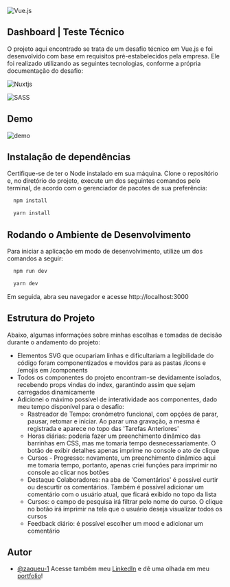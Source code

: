 ![Vue.js](https://img.shields.io/badge/vuejs-%2335495e.svg?style=for-the-badge&logo=vuedotjs&logoColor=%234FC08D)

## Dashboard | Teste Técnico

O projeto aqui encontrado se trata de um desafio técnico em Vue.js e foi desenvolvido com base em requisitos pré-estabelecidos pela empresa. Ele foi realizado utilizando as seguintes tecnologias, conforme a própria documentação do desafio:

![Nuxtjs](https://img.shields.io/badge/Nuxt-002E3B?style=for-the-badge&logo=nuxtdotjs&logoColor=#00DC82)

![SASS](https://img.shields.io/badge/SASS-hotpink.svg?style=for-the-badge&logo=SASS&logoColor=white)
## Demo

![demo](https://github.com/zaqueu-1/teamzed-next/blob/main/chrome-capture-2022-11-16%20(4).gif)

## Instalação de dependências
Certifique-se de ter o Node instalado em sua máquina. Clone o repositório e, no diretório do projeto, execute um dos seguintes comandos pelo terminal, de acordo com o gerenciador de pacotes de sua preferência:
```bash
  npm install
```
```bash
  yarn install
```
    
## Rodando o Ambiente de Desenvolvimento
Para iniciar a aplicação em modo de desenvolvimento, utilize um dos comandos a seguir:
```bash
  npm run dev
```
```bash
  yarn dev
```
Em seguida, abra seu navegador e acesse http://localhost:3000


## Estrutura do Projeto
Abaixo, algumas informações sobre minhas escolhas e tomadas de decisão durante o andamento do projeto:

* Elementos SVG que ocupariam linhas e dificultariam a legibilidade do código foram componentizados e movidos para as pastas /icons e /emojis em /components
* Todos os componentes do projeto encontram-se devidamente isolados, recebendo props vindas do index, garantindo assim que sejam carregados dinamicamente
* Adicionei o máximo possível de interatividade aos componentes, dado meu tempo disponível para o desafio:
    - Rastreador de Tempo: cronômetro funcional, com opções de parar, pausar, retomar e iniciar. Ao parar uma gravação, a mesma é registrada e aparece no topo das 'Tarefas Anteriores'
    - Horas diárias: poderia fazer um preenchimento dinâmico das barrinhas em CSS, mas me tomaria tempo desnecessariamente. O botão de exibir detalhes apenas imprime no console o ato de clique
    - Cursos - Progresso: novamente, um preenchimento dinâmico aqui me tomaria tempo, portanto, apenas criei funções para imprimir no console ao clicar nos botões
    - Destaque Colaboradores: na aba de 'Comentários' é possível curtir ou descurtir os comentários. Também é possível adicionar um comentário com o usuário atual, que ficará exibido no topo da lista
    - Cursos: o campo de pesquisa irá filtrar pelo nome do curso. O clique no botão irá imprimir na tela que o usuário deseja visualizar todos os cursos
    - Feedback diário: é possível escolher um mood e adicionar um comentário
## Autor

- [@zaqueu-1](https://www.github.com/zaqueu-1)
Acesse também meu [LinkedIn](https://linkedin.com/in/zaqueu1) e dê uma olhada em meu [portfolio](https://zaqueu.tech)!

